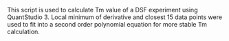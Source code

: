 This script is used to calculate Tm value of a DSF experiment using QuantStudio 3. Local minimum of derivative and closest 15 data points were used to fit into a second order polynomial equation for more stable Tm calculation. 
